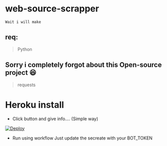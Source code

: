 # web-source-scrapper
`Wait i will make`
## req:
> Python 
## Sorry i completely forgot about this Open-source project 😆
> requests
# Heroku install
* Click button and give info.... (Simple way)

[![Deploy](https://www.herokucdn.com/deploy/button.svg)](https://heroku.com/deploy)

* Run using workflow
Just update the secreate with your BOT_TOKEN
